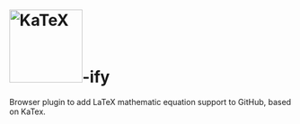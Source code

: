 # [<img src="https://khan.github.io/KaTeX/katex-logo.svg" width="130" alt="KaTeX">](https://khan.github.io/KaTeX/)-ify

Browser plugin to add LaTeX mathematic equation support to GitHub, based on KaTex.

